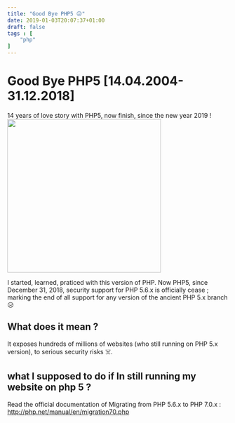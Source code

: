 ```yaml
---
title: "Good Bye PHP5 😥"
date: 2019-01-03T20:07:37+01:00
draft: false
tags : [
    "php"
]
---
```



<h1 class="title">Good Bye PHP5 [14.04.2004-31.12.2018] </h1>

14 years of love story with PHP5, now finish, since the new year 2019 !
<img src="/img/posts/post2/php5.PNG" height="350px" />

I started, learned, praticed with this version of PHP.
Now PHP5, since December 31, 2018, security support for PHP 5.6.x is officially cease ; marking the end of all support for any version of the ancient PHP 5.x branch 😥

<h2 class="title" > What does it mean ?</h2>

It exposes hundreds of millions of websites (who still running on PHP 5.x version), to serious security risks ☠️.

<h2 class="title" > what I supposed to do if In still running my website on php 5 ? </h2>

Read the official documentation of Migrating from PHP 5.6.x to PHP 7.0.x  : http://php.net/manual/en/migration70.php